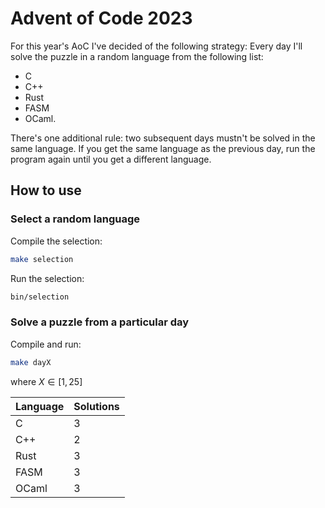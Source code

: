 # Advent of Code 2023

For this year's AoC I've decided of the following strategy:
Every day I'll solve the puzzle in a random language from the following list:
- C
- C++
- Rust
- FASM
- OCaml.

There's one additional rule: two subsequent days mustn't be solved in the same language. If you get the same language as the previous day, run the program again until you get a different language.

## How to use
### Select a random language

Compile the selection:
```sh
make selection
```
Run the selection:
```sh
bin/selection
```

### Solve a puzzle from a particular day
Compile and run:
```sh
make dayX 
```
where $X \in [1, 25]$

| Language | Solutions |
|----------|-----------|
| C        |         3 |
| C++      |         2 |
| Rust     |         3 |
| FASM     |         3 |
| OCaml    |         3 |
